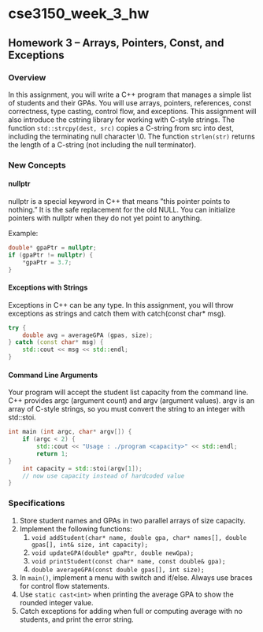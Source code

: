 # cse3150_week_3_hw

## Homework 3 – Arrays, Pointers, Const, and Exceptions

### Overview
In this assignment, you will write a C++ program that manages a simple list
of students and their GPAs. You will use arrays, pointers, references, const
correctness, type casting, control flow, and exceptions. This assignment will also
introduce the cstring library for working with C-style strings. The function
`std::strcpy(dest, src)` copies a C-string from src into dest, including the
terminating null character \0. The function `strlen(str)` returns the length of
a C-string (not including the null terminator).

### New Concepts
#### nullptr
nullptr is a special keyword in C++ that means ”this pointer points to nothing.” It is 
the safe replacement for the old NULL. You can initialize pointers with nullptr when they 
do not yet point to anything. 

Example:
```cpp
double* gpaPtr = nullptr;
if (gpaPtr != nullptr) {
    *gpaPtr = 3.7;
}
```

#### Exceptions with Strings
Exceptions in C++ can be any type. In this assignment, you will throw exceptions 
as strings and catch them with catch(const char* msg).
```cpp
try {
    double avg = averageGPA (gpas, size);
} catch (const char* msg) {
    std::cout << msg << std::endl;
}
```

#### Command Line Arguments
Your program will accept the student list capacity from the command line. C++
provides argc (argument count) and argv (argument values). argv is an array
of C-style strings, so you must convert the string to an integer with std::stoi.
```cpp
int main (int argc, char* argv[]) {
    if (argc < 2) {
        std::cout << "Usage : ./program <capacity>" << std::endl;
        return 1;
}
    int capacity = std::stoi(argv[1]);
    // now use capacity instead of hardcoded value
}
```

### Specifications
1. Store student names and GPAs in two parallel arrays of size capacity.
2. Implement the following functions:
   1. `void addStudent(char* name, double gpa, char* names[], double gpas[], int& size, int capacity);`
   2. `void updateGPA(double* gpaPtr, double newGpa);`
   3. `void printStudent(const char* name, const double& gpa);`
   4. `double averageGPA(const double gpas[], int size);`
3. In `main()`, implement a menu with switch and if/else. Always use braces for control flow statements.
4. Use `static cast<int>` when printing the average GPA to show the rounded integer value.
5. Catch exceptions for adding when full or computing average with no students, and print the error string.
